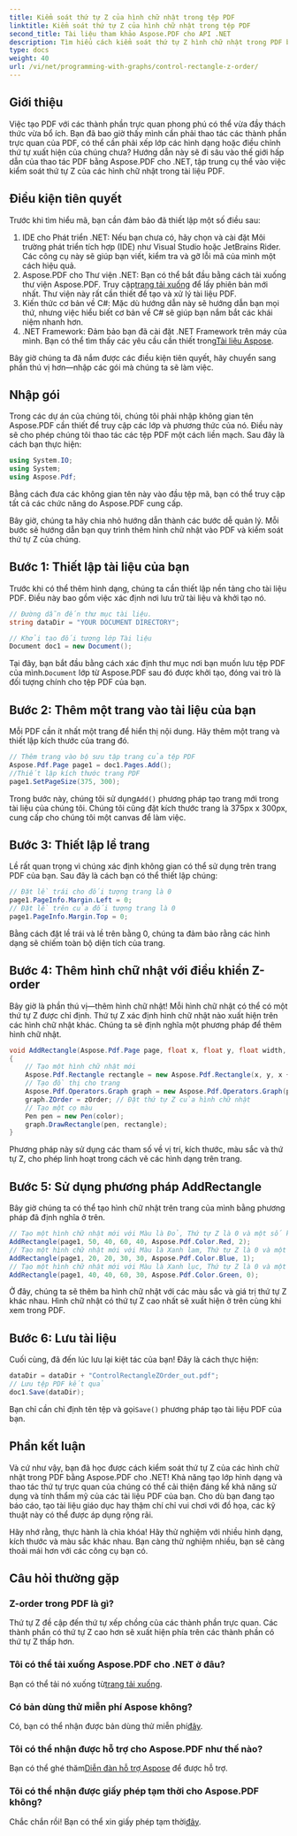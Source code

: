 ```yaml
---
title: Kiểm soát thứ tự Z của hình chữ nhật trong tệp PDF
linktitle: Kiểm soát thứ tự Z của hình chữ nhật trong tệp PDF
second_title: Tài liệu tham khảo Aspose.PDF cho API .NET
description: Tìm hiểu cách kiểm soát thứ tự Z hình chữ nhật trong PDF bằng Aspose.PDF cho .NET trong hướng dẫn từng bước chi tiết này. Lý tưởng cho các nhà phát triển muốn cải thiện tài liệu PDF.
type: docs
weight: 40
url: /vi/net/programming-with-graphs/control-rectangle-z-order/
---
```

## Giới thiệu

Việc tạo PDF với các thành phần trực quan phong phú có thể vừa đầy thách thức vừa bổ ích. Bạn đã bao giờ thấy mình cần phải thao tác các thành phần trực quan của PDF, có thể cần phải xếp lớp các hình dạng hoặc điều chỉnh thứ tự xuất hiện của chúng chưa? Hướng dẫn này sẽ đi sâu vào thế giới hấp dẫn của thao tác PDF bằng Aspose.PDF cho .NET, tập trung cụ thể vào việc kiểm soát thứ tự Z của các hình chữ nhật trong tài liệu PDF. 

## Điều kiện tiên quyết 

Trước khi tìm hiểu mã, bạn cần đảm bảo đã thiết lập một số điều sau:

1. IDE cho Phát triển .NET: Nếu bạn chưa có, hãy chọn và cài đặt Môi trường phát triển tích hợp (IDE) như Visual Studio hoặc JetBrains Rider. Các công cụ này sẽ giúp bạn viết, kiểm tra và gỡ lỗi mã của mình một cách hiệu quả.
2.  Aspose.PDF cho Thư viện .NET: Bạn có thể bắt đầu bằng cách tải xuống thư viện Aspose.PDF. Truy cập[trang tải xuống](https://releases.aspose.com/pdf/net/) để lấy phiên bản mới nhất. Thư viện này rất cần thiết để tạo và xử lý tài liệu PDF.
3. Kiến thức cơ bản về C#: Mặc dù hướng dẫn này sẽ hướng dẫn bạn mọi thứ, nhưng việc hiểu biết cơ bản về C# sẽ giúp bạn nắm bắt các khái niệm nhanh hơn.
4.  .NET Framework: Đảm bảo bạn đã cài đặt .NET Framework trên máy của mình. Bạn có thể tìm thấy các yêu cầu cần thiết trong[Tài liệu Aspose](https://reference.aspose.com/pdf/net/).

Bây giờ chúng ta đã nắm được các điều kiện tiên quyết, hãy chuyển sang phần thú vị hơn—nhập các gói mà chúng ta sẽ làm việc.

## Nhập gói

Trong các dự án của chúng tôi, chúng tôi phải nhập không gian tên Aspose.PDF cần thiết để truy cập các lớp và phương thức của nó. Điều này sẽ cho phép chúng tôi thao tác các tệp PDF một cách liền mạch. Sau đây là cách bạn thực hiện:

```csharp
using System.IO;
using System;
using Aspose.Pdf;
```

Bằng cách đưa các không gian tên này vào đầu tệp mã, bạn có thể truy cập tất cả các chức năng do Aspose.PDF cung cấp.

Bây giờ, chúng ta hãy chia nhỏ hướng dẫn thành các bước dễ quản lý. Mỗi bước sẽ hướng dẫn bạn quy trình thêm hình chữ nhật vào PDF và kiểm soát thứ tự Z của chúng.

## Bước 1: Thiết lập tài liệu của bạn

Trước khi có thể thêm hình dạng, chúng ta cần thiết lập nền tảng cho tài liệu PDF. Điều này bao gồm việc xác định nơi lưu trữ tài liệu và khởi tạo nó.

```csharp
// Đường dẫn đến thư mục tài liệu.
string dataDir = "YOUR DOCUMENT DIRECTORY";

// Khởi tạo đối tượng lớp Tài liệu
Document doc1 = new Document();
```
 Tại đây, bạn bắt đầu bằng cách xác định thư mục nơi bạn muốn lưu tệp PDF của mình.`Document` lớp từ Aspose.PDF sau đó được khởi tạo, đóng vai trò là đối tượng chính cho tệp PDF của bạn.

## Bước 2: Thêm một trang vào tài liệu của bạn

Mỗi PDF cần ít nhất một trang để hiển thị nội dung. Hãy thêm một trang và thiết lập kích thước của trang đó.

```csharp
// Thêm trang vào bộ sưu tập trang của tệp PDF
Aspose.Pdf.Page page1 = doc1.Pages.Add();
//Thiết lập kích thước trang PDF
page1.SetPageSize(375, 300);
```
 Trong bước này, chúng tôi sử dụng`Add()` phương pháp tạo trang mới trong tài liệu của chúng tôi. Chúng tôi cũng đặt kích thước trang là 375px x 300px, cung cấp cho chúng tôi một canvas để làm việc.

## Bước 3: Thiết lập lề trang 

Lề rất quan trọng vì chúng xác định không gian có thể sử dụng trên trang PDF của bạn. Sau đây là cách bạn có thể thiết lập chúng:

```csharp
// Đặt lề trái cho đối tượng trang là 0
page1.PageInfo.Margin.Left = 0;
// Đặt lề trên của đối tượng trang là 0
page1.PageInfo.Margin.Top = 0;
```
Bằng cách đặt lề trái và lề trên bằng 0, chúng ta đảm bảo rằng các hình dạng sẽ chiếm toàn bộ diện tích của trang.

## Bước 4: Thêm hình chữ nhật với điều khiển Z-order

Bây giờ là phần thú vị—thêm hình chữ nhật! Mỗi hình chữ nhật có thể có một thứ tự Z được chỉ định. Thứ tự Z xác định hình chữ nhật nào xuất hiện trên các hình chữ nhật khác. Chúng ta sẽ định nghĩa một phương pháp để thêm hình chữ nhật.

```csharp
void AddRectangle(Aspose.Pdf.Page page, float x, float y, float width, float height, Aspose.Pdf.Color color, int zOrder)
{
    // Tạo một hình chữ nhật mới
    Aspose.Pdf.Rectangle rectangle = new Aspose.Pdf.Rectangle(x, y, x + width, y + height);
    // Tạo đồ thị cho trang
    Aspose.Pdf.Operators.Graph graph = new Aspose.Pdf.Operators.Graph(page);
    graph.ZOrder = zOrder; // Đặt thứ tự Z của hình chữ nhật
    // Tạo một cọ màu
    Pen pen = new Pen(color);
    graph.DrawRectangle(pen, rectangle);
}
```
Phương pháp này sử dụng các tham số về vị trí, kích thước, màu sắc và thứ tự Z, cho phép linh hoạt trong cách vẽ các hình dạng trên trang.

## Bước 5: Sử dụng phương pháp AddRectangle

Bây giờ chúng ta có thể tạo hình chữ nhật trên trang của mình bằng phương pháp đã định nghĩa ở trên.

```csharp
// Tạo một hình chữ nhật mới với Màu là Đỏ, Thứ tự Z là 0 và một số kích thước nhất định
AddRectangle(page1, 50, 40, 60, 40, Aspose.Pdf.Color.Red, 2);
// Tạo một hình chữ nhật mới với Màu là Xanh lam, Thứ tự Z là 0 và một số kích thước nhất định
AddRectangle(page1, 20, 20, 30, 30, Aspose.Pdf.Color.Blue, 1);
// Tạo một hình chữ nhật mới với Màu là Xanh lục, Thứ tự Z là 0 và một số kích thước nhất định
AddRectangle(page1, 40, 40, 60, 30, Aspose.Pdf.Color.Green, 0);
```
Ở đây, chúng ta sẽ thêm ba hình chữ nhật với các màu sắc và giá trị thứ tự Z khác nhau. Hình chữ nhật có thứ tự Z cao nhất sẽ xuất hiện ở trên cùng khi xem trong PDF.

## Bước 6: Lưu tài liệu 

Cuối cùng, đã đến lúc lưu lại kiệt tác của bạn! Đây là cách thực hiện:

```csharp
dataDir = dataDir + "ControlRectangleZOrder_out.pdf";
// Lưu tệp PDF kết quả
doc1.Save(dataDir);
```
 Bạn chỉ cần chỉ định tên tệp và gọi`Save()` phương pháp tạo tài liệu PDF của bạn.

## Phần kết luận 

Và cứ như vậy, bạn đã học được cách kiểm soát thứ tự Z của các hình chữ nhật trong PDF bằng Aspose.PDF cho .NET! Khả năng tạo lớp hình dạng và thao tác thứ tự trực quan của chúng có thể cải thiện đáng kể khả năng sử dụng và tính thẩm mỹ của các tài liệu PDF của bạn. Cho dù bạn đang tạo báo cáo, tạo tài liệu giáo dục hay thậm chí chỉ vui chơi với đồ họa, các kỹ thuật này có thể được áp dụng rộng rãi.

Hãy nhớ rằng, thực hành là chìa khóa! Hãy thử nghiệm với nhiều hình dạng, kích thước và màu sắc khác nhau. Bạn càng thử nghiệm nhiều, bạn sẽ càng thoải mái hơn với các công cụ bạn có.

## Câu hỏi thường gặp

### Z-order trong PDF là gì?
Thứ tự Z đề cập đến thứ tự xếp chồng của các thành phần trực quan. Các thành phần có thứ tự Z cao hơn sẽ xuất hiện phía trên các thành phần có thứ tự Z thấp hơn.

### Tôi có thể tải xuống Aspose.PDF cho .NET ở đâu?
 Bạn có thể tải nó xuống từ[trang tải xuống](https://releases.aspose.com/pdf/net/).

### Có bản dùng thử miễn phí Aspose không?
 Có, bạn có thể nhận được bản dùng thử miễn phí[đây](https://releases.aspose.com/).

### Tôi có thể nhận được hỗ trợ cho Aspose.PDF như thế nào?
 Bạn có thể ghé thăm[Diễn đàn hỗ trợ Aspose](https://forum.aspose.com/c/pdf/10) để được hỗ trợ.

### Tôi có thể nhận được giấy phép tạm thời cho Aspose.PDF không?
 Chắc chắn rồi! Bạn có thể xin giấy phép tạm thời[đây](https://purchase.aspose.com/temporary-license/).